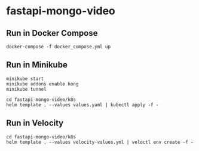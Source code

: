 # fastapi-mongo-video

## Run in Docker Compose
```shell
docker-compose -f docker_compose.yml up
```
## Run in Minikube
```shell
minikube start
minikube addons enable kong
minikube tunnel
```
```shell
cd fastapi-mongo-video/k8s
helm template . --values values.yaml | kubectl apply -f -
```

## Run in Velocity
```shell
cd fastapi-mongo-video/k8s
helm template . --values velocity-values.yml | veloctl env create -f -
```
